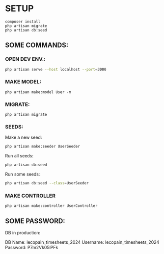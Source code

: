 # SETUP

```sh:
composer install
php artisan migrate
php artisan db:seed
```

## SOME COMMANDS:

### OPEN DEV ENV.:

```sh
php artisan serve --host localhost --port=3000
```

### MAKE MODEL:
```sh:
php artisan make:model User -m
```


### MIGRATE:
```sh:
php artisan migrate
```

### SEEDS:

Make a new seed:
```sh
php artisan make:seeder UserSeeder
```

Run all seeds:
```sh
php artisan db:seed
```

Run some seeds:
```sh
php artisan db:seed --class=UserSeeder
```

### MAKE CONTROLLER

```sh:
php artisan make:controller UserController
```

## SOME PASSWORD:

DB in production:

DB Name: lecopain_timesheets_2024
Username: lecopain_timesheets_2024
Password: P7m2Vk05lPFk

